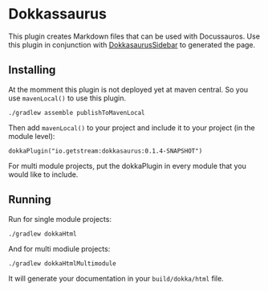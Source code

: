 # Dokkassaurus

This plugin creates Markdown files that can be used with Docussauros. Use this plugin in conjunction with [DokkasaurusSidebar](https://github.com/GetStream/DokkasaurusSidebar) to generated the page.

## Installing

At the momment this plugin is not deployed yet at maven central. So you use `mavenLocal()` to use this plugin.

```
./gradlew assemble publishToMavenLocal
```

Then add `mavenLocal()` to your project and include it to your project (in the module level):

```
dokkaPlugin("io.getstream:dokkasaurus:0.1.4-SNAPSHOT")
```

For multi module projects, put the dokkaPlugin in every module that you would like
to include.

## Running
Run for single module projects:

```
./gradlew dokkaHtml
```
And for multi modiule projects:

```
./gradlew dokkaHtmlMultimodule
```

It will generate your documentation in your `build/dokka/html` file.

